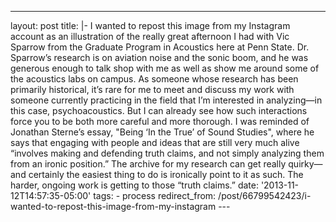 ---
layout: post 
title: |- I wanted to repost this image from my Instagram account as an illustration of the really great afternoon I had with Vic Sparrow from the Graduate Program in Acoustics here at Penn State. Dr. Sparrow’s research is on aviation noise and the sonic boom, and he was generous enough to talk shop with me as well as show me around some of the acoustics labs on campus. As someone whose research has been primarily historical, it’s rare for me to meet and discuss my work with someone currently practicing in the field that I’m interested in analyzing—in this case, psychoacoustics. But I can already see how such interactions force you to be both more careful and more thorough. I was reminded of Jonathan Sterne’s essay, "Being ‘In the True’ of Sound Studies", where he says that engaging with people and ideas that are still very much alive “involves making and defending truth claims, and not simply analyzing them from an ironic position.” The archive for my research can get really quirky—and certainly the easiest thing to do is ironically point to it as such. The harder, ongoing work is getting to those “truth claims.” 
date: '2013-11-12T14:57:35-05:00' 
tags: - process 
redirect_from: /post/66799542423/i-wanted-to-repost-this-image-from-my-instagram 
--- []()

